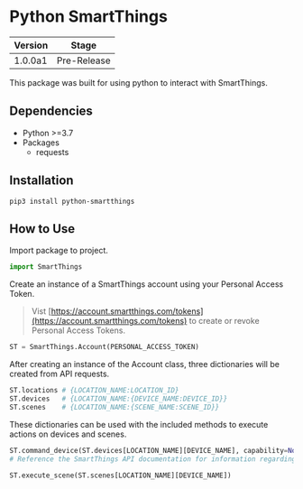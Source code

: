 # Python SmartThings

| Version | Stage       |
| ------- | ----------- |
| 1.0.0a1 | Pre-Release |

This package was built for using python to interact with SmartThings.

## Dependencies

- Python >=3.7
- Packages
  - requests

## Installation

```
pip3 install python-smartthings
```

## How to Use

Import package to project.

```python
import SmartThings
```

Create an instance of a SmartThings account using your Personal Access Token.

> Vist [https://account.smartthings.com/tokens](https://account.smartthings.com/tokens) to create or revoke Personal Access Tokens.

```python
ST = SmartThings.Account(PERSONAL_ACCESS_TOKEN)
```

After creating an instance of the Account class, three dictionaries will be created from API requests.

```python
ST.locations # {LOCATION_NAME:LOCATION_ID}
ST.devices   # {LOCATION_NAME:{DEVICE_NAME:DEVICE_ID}}
ST.scenes    # {LOCATION_NAME:{SCENE_NAME:SCENE_ID}}
```

These dictionaries can be used with the included methods to execute actions on devices and scenes.

```python
ST.command_device(ST.devices[LOCATION_NAME][DEVICE_NAME], capability=None, command=None, arguments=None)
# Reference the SmartThings API documentation for information regarding the format of capabilities, commands, and arguments

ST.execute_scene(ST.scenes[LOCATION_NAME][DEVICE_NAME])
```